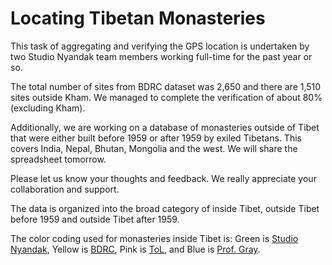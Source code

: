 # Locating Tibetan Monasteries

This task of aggregating and verifying the GPS location is undertaken by two Studio Nyandak team members working full-time for the past year or so.

The total number of sites from BDRC dataset was 2,650 and there are 1,510 sites outside Kham. We managed to complete the verification of about 80% (excluding Kham).  

Additionally, we are working on a database of monasteries outside of Tibet that were either built before 1959 or after 1959 by exiled Tibetans. This covers India, Nepal, Bhutan, Mongolia and the west. We will share the spreadsheet tomorrow. 

Please let us know your thoughts and feedback. We really appreciate your collaboration and support. 

The data is organized into the broad category of inside Tibet, outside Tibet before 1959 and outside Tibet after 1959.

The color coding used for monasteries inside Tibet is: Green is [Studio Nyandak](https://www.nyandak.com/), Yellow is [BDRC](https://www.bdrc.io/), Pink is [ToL](https://treasuryoflives.org/), and Blue is [Prof. Gray](http://ealac.columbia.edu/gray-tuttle/).